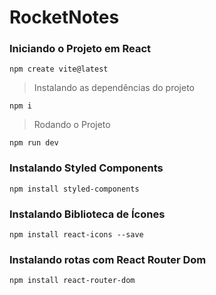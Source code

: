 # RocketNotes

### Iniciando o Projeto em React
```
npm create vite@latest
```
> Instalando as dependências do projeto
```
npm i
```
> Rodando o Projeto
```
npm run dev
```
### Instalando Styled Components
```
npm install styled-components

```
### Instalando Biblioteca de Ícones
```
npm install react-icons --save

```

### Instalando rotas com React Router Dom
```
npm install react-router-dom

```
